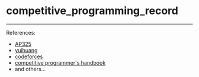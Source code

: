 # competitive_programming_record
---
References:<br>
* [AP325](https://drive.google.com/drive/u/0/folders/10hZCMHH0YgsfguVZCHU7EYiG8qJE5f-m)
* [yuihuang](https://yuihuang.com/)
* [codeforces](codeforces.com)
* [competitive programmer's handbook](https://cses.fi/book/book.pdf)
* and others...
